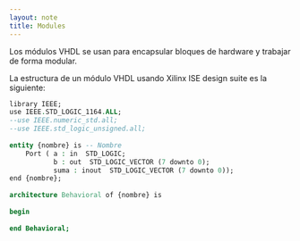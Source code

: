 ```yaml
---
layout: note
title: Modules
---
```


Los módulos VHDL se usan para encapsular bloques de hardware y trabajar de forma modular.  
  
La estructura de un módulo VHDL usando Xilinx ISE design suite es la siguiente:  

```vhdl
library IEEE;  
use IEEE.STD_LOGIC_1164.ALL;  
--use IEEE.numeric_std.all;  
--use IEEE.std_logic_unsigned.all;  
  
entity {nombre} is -- Nombre  
    Port ( a : in  STD_LOGIC;  
           b : out  STD_LOGIC_VECTOR (7 downto 0);  
           suma : inout  STD_LOGIC_VECTOR (7 downto 0));  
end {nombre};  
  
architecture Behavioral of {nombre} is  
  
begin  
  
end Behavioral;
```